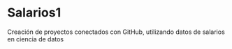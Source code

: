 # Salarios1
Creación de proyectos conectados con GitHub, utilizando datos de salarios en ciencia de datos 
